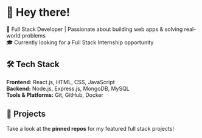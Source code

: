 # 👋 Hey there!
🚀 Full Stack Developer | Passionate about building web apps & solving real-world problems  
🎓 Currently looking for a Full Stack Internship opportunity

## 🛠️ Tech Stack

**Frontend:** React.js, HTML, CSS, JavaScript  
**Backend:** Node.js, Express.js, MongoDB, MySQL  
**Tools & Platforms:** Git, GitHub, Docker

## 🔗 Projects

Take a look at the **pinned repos** for my featured full stack projects!
<!--
**gokul911/gokul911** is a ✨ _special_ ✨ repository because its `README.md` (this file) appears on your GitHub profile.

Here are some ideas to get you started:

- 🔭 I’m currently working on ...
- 🌱 I’m currently learning ...
- 👯 I’m looking to collaborate on ...
- 🤔 I’m looking for help with ...
- 💬 Ask me about ...
- 📫 How to reach me: ...
- 😄 Pronouns: ...
- ⚡ Fun fact: ...
-->
